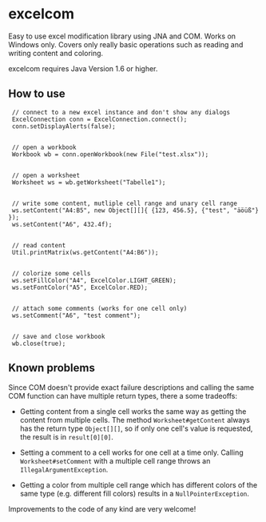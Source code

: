 # excelcom
Easy to use excel modification library using JNA and COM. Works on Windows only.
Covers only really basic operations such as reading and writing content and coloring.

excelcom requires Java Version 1.6 or higher.

## How to use

     // connect to a new excel instance and don't show any dialogs
     ExcelConnection conn = ExcelConnection.connect();
     conn.setDisplayAlerts(false);
     
    
     // open a workbook
     Workbook wb = conn.openWorkbook(new File("test.xlsx"));
     
    
     // open a worksheet
     Worksheet ws = wb.getWorksheet("Tabelle1");
     
    
     // write some content, mutliple cell range and unary cell range
     ws.setContent("A4:B5", new Object[][]{ {123, 456.5}, {"test", "äöüß"} });
     ws.setContent("A6", 432.4f);
     
    
     // read content
     Util.printMatrix(ws.getContent("A4:B6"));
     
    
     // colorize some cells
     ws.setFillColor("A4", ExcelColor.LIGHT_GREEN);
     ws.setFontColor("A5", ExcelColor.RED);
     
    
     // attach some comments (works for one cell only)
     ws.setComment("A6", "test comment");
     
    
     // save and close workbook
     wb.close(true);

## Known problems
Since COM doesn't provide exact failure descriptions and calling the
 same COM function can have multiple return types, there a some tradeoffs:

- Getting content from a single cell works the same way as getting the content from
multiple cells. The method `Worksheet#getContent` always has the return type `Object[][]`,
so if only one cell's value is requested, the result is in `result[0][0]`.

- Setting a comment to a cell works for one cell at a time only. 
Calling `Worksheet#setComment` with a multiple cell range throws an
`IllegalArgumentException`.

- Getting a color from multiple cell range which has different colors of the same type
(e.g. different fill colors) results in a `NullPointerException`.

Improvements to the code of any kind are very welcome!

